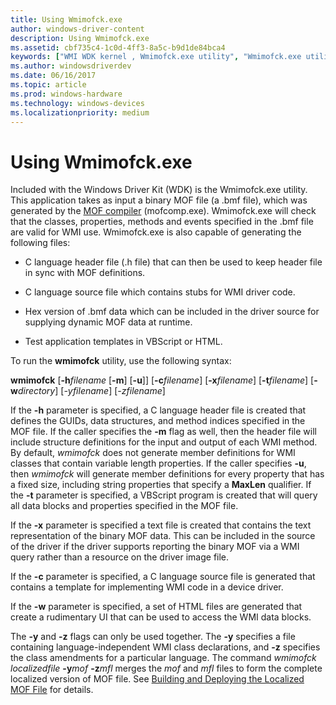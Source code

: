 ```yaml
---
title: Using Wmimofck.exe
author: windows-driver-content
description: Using Wmimofck.exe
ms.assetid: cbf735c4-1c0d-4ff3-8a5c-b9d1de84bca4
keywords: ["WMI WDK kernel , Wmimofck.exe utility", "Wmimofck.exe utility"]
ms.author: windowsdriverdev
ms.date: 06/16/2017
ms.topic: article
ms.prod: windows-hardware
ms.technology: windows-devices
ms.localizationpriority: medium
---
```


# Using Wmimofck.exe





Included with the Windows Driver Kit (WDK) is the Wmimofck.exe utility. This application takes as input a binary MOF file (a .bmf file), which was generated by the [MOF compiler](compiling-a-driver-s-mof-file.md) (mofcomp.exe). Wmimofck.exe will check that the classes, properties, methods and events specified in the .bmf file are valid for WMI use. Wmimofck.exe is also capable of generating the following files:

-   C language header file (.h file) that can then be used to keep header file in sync with MOF definitions.

-   C language source file which contains stubs for WMI driver code.

-   Hex version of .bmf data which can be included in the driver source for supplying dynamic MOF data at runtime.

-   Test application templates in VBScript or HTML.

To run the **wmimofck** utility, use the following syntax:

**wmimofck** \[**-h***filename* \[**-m**\] \[**-u**\]\] \[**-c***filename*\] \[**-x***filename*\] \[**-t***filename*\] \[**-w***directory*\] \[*-yfilename*\] \[*-zfilename*\]

If the **-h** parameter is specified, a C language header file is created that defines the GUIDs, data structures, and method indices specified in the MOF file. If the caller specifies the **-m** flag as well, then the header file will include structure definitions for the input and output of each WMI method. By default, *wmimofck* does not generate member definitions for WMI classes that contain variable length properties. If the caller specifies **-u**, then *wmimofck* will generate member definitions for every property that has a fixed size, including string properties that specify a **MaxLen** qualifier. If the **-t** parameter is specified, a VBScript program is created that will query all data blocks and properties specified in the MOF file.

If the **-x** parameter is specified a text file is created that contains the text representation of the binary MOF data. This can be included in the source of the driver if the driver supports reporting the binary MOF via a WMI query rather than a resource on the driver image file.

If the **-c** parameter is specified, a C language source file is generated that contains a template for implementing WMI code in a device driver.

If the **-w** parameter is specified, a set of HTML files are generated that create a rudimentary UI that can be used to access the WMI data blocks.

The **-y** and **-z** flags can only be used together. The **-y** specifies a file containing language-independent WMI class declarations, and **-z** specifies the class amendments for a particular language. The command *wmimofck localizedfile* **-y***mof* **-z***mfl* merges the *mof* and *mfl* files to form the complete localized version of MOF file. See [Building and Deploying the Localized MOF File](building-and-deploying-the-localized-mof-file.md) for details.

 

 




